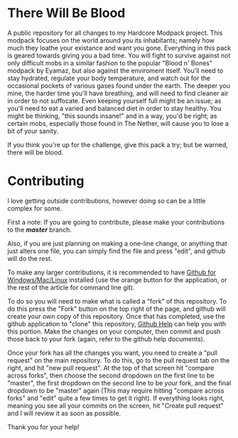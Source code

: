 There Will Be Blood
========
A public repository for all changes to my Hardcore Modpack project.  This modpack focuses on the world around you its inhabitants; namely how much they loathe your existance and want you gone.  Everything in this pack is geared towards giving you a bad time.  You will fight to survive against not only difficult mobs in a similar fashion to the popular "Blood n' Bones" modpack by Eyamaz, but also against the enviroment itself.  You'll need to stay hydrated, regulate your body temperature, and watch out for the occasional pockets of various gases found under the earth.  The deeper you mine, the harder time you'll have breathing, and will need to find cleaner air in order to not suffocate.  Even keeping yourself full might be an issue; as you'll need to eat a varied and balanced diet in order to stay healthy.  You might be thinking, "this sounds insane!" and in a way, you'd be right; as certain mobs, especially those found in The Nether, will cause you to lose a bit of your sanity.

If you think you're up for the challenge, give this pack a try; but be warned, there will be blood.

Contributing
===
I love getting outside contributions, however doing so can be a little complex for some.

First a note: If you are going to contribute, please make your contributions to the ___master___ branch.

Also, if you are just planning on making a one-line change, or anything that just alters one file, you can simply find the file and press "edit", and github will do the rest.

To make any larger contributions, it is recommended to have [Github for Windows/Mac/Linux](https://help.github.com/articles/set-up-git) installed (use the orange button for the application, or the rest of the article for command line git).

To do so you will need to make what is called a "fork" of this repository. To do this press the "Fork" button on the top right of the page, and github will create your own copy of this repository. Once that has completed, use the github application to "clone" this repository, [Github Help](http://help.github.com) can help you with this portion. Make the changes on your computer, then commit and push those back to your fork (again, refer to the github help documents).

Once your fork has all the changes you want, you need to create a "pull request" on the main repository. To do this, go to the pull request tab on the right, and hit "new pull request". At the top of that screen hit "compare across forks", then choose the second dropdown on the first line to be "master", the first dropdown on the second line to be _your_ fork, and the final dropdown to be "master" again (This may require hitting "compare across forks" and "edit" quite a few times to get it right). If everything looks right, meaning you see all your commits on the screen, hit "Create pull request" and I will review it as soon as possible.

Thank you for your help!
